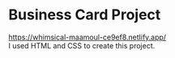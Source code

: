 # Business Card Project
https://whimsical-maamoul-ce9ef8.netlify.app/ <br>
I used HTML and CSS to create this project.
